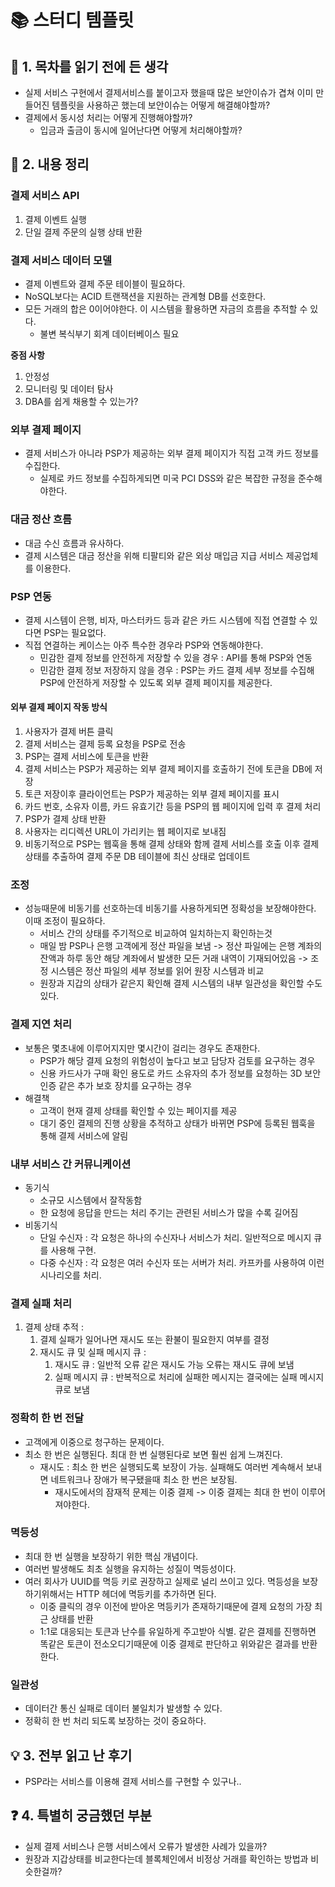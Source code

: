 # 📚 스터디 템플릿

## 📖 1. 목차를 읽기 전에 든 생각
- 실제 서비스 구현에서 결제서비스를 붙이고자 했을때 많은 보안이슈가 겹쳐 이미 만들어진 템플릿을 사용하곤 했는데 보안이슈는 어떻게 해결해야할까?
- 결제에서 동시성 처리는 어떻게 진행해야할까?
  - 입금과 출금이 동시에 일어난다면 어떻게 처리해야할까?

## 📝 2. 내용 정리
### 결제 서비스 API
1. 결제 이벤트 실행
2. 단일 결제 주문의 실행 상태 반환

### 결제 서비스 데이터 모델
- 결제 이벤트와 결제 주문 테이블이 필요하다.
- NoSQL보다는 ACID 트랜잭션을 지원하는 관계형 DB를 선호한다.
- 모든 거래의 합은 0이어야한다. 이 시스템을 활용하면 자금의 흐름을 추적할 수 있다.
  - 불변 복식부기 회계 데이터베이스 필요

**중점 사항**
1. 안정성
2. 모니터링 및 데이터 탐사
3. DBA를 쉽게 채용할 수 있는가?


### 외부 결제 페이지
- 결제 서비스가 아니라 PSP가 제공하는 외부 결제 페이지가 직접 고객 카드 정보를 수집한다.
  - 실제로 카드 정보를 수집하게되면 미국 PCI DSS와 같은 복잡한 규정을 준수해야한다.

### 대금 정산 흐름
- 대금 수신 흐름과 유사하다.
- 결제 시스템은 대금 정산을 위해 티팔티와 같은 외상 매입금 지급 서비스 제공업체를 이용한다.

### PSP 연동
- 결제 시스템이 은행, 비자, 마스터카드 등과 같은 카드 시스템에 직접 연결할 수 있다면 PSP는 필요없다.
- 직접 연결하는 케이스는 아주 특수한 경우라 PSP와 연동해야한다.
  - 민감한 결제 정보를 안전하게 저장할 수 있을 경우 : API를 통해 PSP와 연동
  - 민감한 결제 정보 저장하지 않을 경우 : PSP는 카드 결제 세부 정보를 수집해 PSP에 안전하게 저장할 수 있도록 외부 결제 페이지를 제공한다.

#### 외부 결제 페이지 작동 방식
1. 사용자가 결제 버튼 클릭
2. 결제 서비스는 결제 등록 요청을 PSP로 전송
3. PSP는 결제 서비스에 토큰을 반환
4. 결제 서비스는 PSP가 제공하는 외부 결제 페이지를 호출하기 전에 토큰을 DB에 저장
5. 토큰 저장이후 클라이언트는 PSP가 제공하는 외부 결제 페이지를 표시
6. 카드 번호, 소유자 이름, 카드 유효기간 등을 PSP의 웹 페이지에 입력 후 결제 처리
7. PSP가 결제 상태 반환
8. 사용자는 리디렉션 URL이 가리키는 웹 페이지로 보내짐
9. 비동기적으로 PSP는 웹훅을 통해 결제 상태와 함께 결제 서비스를 호출 이후 결제 상태를 추출하여 결제 주문 DB 테이블에 최신 상태로 업데이트

### 조정
- 성능때문에 비동기를 선호하는데 비동기를 사용하게되면 정확성을 보장해야한다. 이때 조정이 필요하다.
  - 서비스 간의 상태를 주기적으로 비교하여 일치하는지 확인하는것
  - 매일 밤 PSP나 은행 고객에게 정산 파일을 보냄 -> 정산 파일에는 은행 계좌의 잔액과 하루 동안 해당 계좌에서 발생한 모든 거래 내역이 기재되어있음 -> 조정 시스템은 정산 파일의 세부 정보를 읽어 원장 시스템과 비교
  - 원장과 지갑의 상태가 같은지 확인해 결제 시스템의 내부 일관성을 확인할 수도 있다.

### 결제 지연 처리
- 보통은 몇초내에 이루어지지만 몇시간이 걸리는 경우도 존재한다.
  - PSP가 해당 결제 요청의 위험성이 높다고 보고 담당자 검토를 요구하는 경우
  - 신용 카드사가 구매 확인 용도로 카드 소유자의 추가 정보를 요청하는 3D 보안 인증 같은 추가 보호 장치를 요구하는 경우
- 해결책
  - 고객이 현재 결제 상태를 확인할 수 있는 페이지를 제공
  - 대기 중인 결제의 진행 상황을 추적하고 상태가 바뀌면 PSP에 등록된 웹훅을 통해 결제 서비스에 알림

### 내부 서비스 간 커뮤니케이션
- 동기식
  - 소규모 시스템에서 잘작동함
  - 한 요청에 응답을 만드는 처리 주기는 관련된 서비스가 많을 수록 길어짐
- 비동기식
  - 단일 수신자 : 각 요청은 하나의 수신자나 서비스가 처리. 일반적으로 메시지 큐를 사용해 구현.
  - 다중 수신자 : 각 요청은 여러 수신자 또는 서버가 처리. 카프카를 사용하여 이런 시나리오를 처리.

### 결제 실패 처리
1. 결제 상태 추적 :
   1. 결제 실패가 일어나면 재시도 또는 환불이 필요한지 여부를 결정
   2. 재시도 큐 및 실패 메시지 큐 :
      1. 재시도 큐 : 일반적 오류 같은 재시도 가능 오류는 재시도 큐에 보냄
      2. 실패 메시지 큐 : 반복적으로 처리에 실패한 메시지는 결국에는 실패 메시지 큐로 보냄

### 정확히 한 번 전달
- 고객에게 이중으로 청구하는 문제이다.
- 최소 한 번은 실행된다. 최대 한 번 실행된다로 보면 훨씬 쉽게 느껴진다. 
  - 재시도 : 최소 한 번은 실행되도록 보장이 가능. 실패해도 여러번 계속해서 보내면 네트워크나 장애가 복구됐을때 최소 한 번은 보장됨.
    - 재시도에서의 잠재적 문제는 이중 결제 -> 이중 결제는 최대 한 번이 이루어 져야한다.

### 멱등성
- 최대 한 번 실행을 보장하기 위한 핵심 개념이다.
- 여러번 발생해도 최초 실행을 유지하는 성질이 멱등성이다.
- 여러 회사가 UUID를 멱등 키로 권장하고 실제로 널리 쓰이고 있다. 멱등성을 보장하기위해서는 HTTP 헤더에 멱등키를 추가하면 된다.
    - 이중 클릭의 경우 이전에 받아온 멱등키가 존재하기때문에 결제 요청의 가장 최근 상태를 반환
    - 1:1로 대응되는 토큰과 난수를 유일하게 주고받아 식별. 같은 결제를 진행하면 똑같은 토큰이 전소오디기때문에 이중 결제로 판단하고 위와같은 결과를 반환한다.

### 일관성
- 데이터간 통신 실패로 데이터 불일치가 발생할 수 있다.
- 정확히 한 번 처리 되도록 보장하는 것이 중요하다.

## 💡 3. 전부 읽고 난 후기
- PSP라는 서비스를 이용해 결제 서비스를 구현할 수 있구나..

## ❓ 4. 특별히 궁금했던 부분
- 실제 결제 서비스나 은행 서비스에서 오류가 발생한 사례가 있을까?
- 원장과 지갑상태를 비교한다는데 블록체인에서 비정상 거래를 확인하는 방법과 비슷한걸까? 
